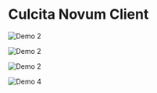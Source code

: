 # Culcita Novum Client

![Demo 2](http://res.cloudinary.com/dztzswpcp/image/upload/v1604741953/Screenshot_2020-11-07_at_10.37.32_malhom.png)

![Demo 2](https://res.cloudinary.com/dztzswpcp/image/upload/v1604677298/Screenshot_2020-11-06_at_16.37.19_vkujpb.png)

![Demo 2](https://res.cloudinary.com/dztzswpcp/image/upload/v1604741966/Screenshot_2020-11-07_at_10.38.41_fkdemf.png)

![Demo 4](https://res.cloudinary.com/dztzswpcp/image/upload/v1604677290/Screenshot_2020-11-06_at_16.37.45_oesv1v.png)

